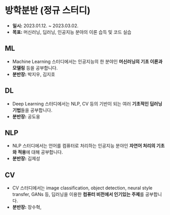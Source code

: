 # 방학분반 (정규 스터디)
- **일시:** 2023.01.12. ~ 2023.03.02.
- **목표:** 머신러닝, 딥러닝, 인공지능 분야의 이론 습득 및 코드 실습

## ML
- Machine Learning 스터디에서는 인공지능의 한 분야인 **머신러닝의 기초 이론과 모델링** 등을 공부합니다.
- **분반장:** 박지우, 김지호

## DL
- Deep Learning 스터디에서는 NLP, CV 등의 기반이 되는 여러 **기초적인 딥러닝 기법**들을 공부합니다.
- **분반장:** 공도웅

## NLP
- NLP 스터디에서는 언어를 컴퓨터로 처리하는 인공지능 분야인 **자연어 처리의 기초와 적용**에 대해 공부합니다.  
- **분반장:** 김제성

## CV
- CV 스터디에서는 image classification, object detection, neural style transfer, GANs 등, 딥러닝을 이용한 **컴퓨터 비전에서 인기있는 주제**를 공부합니다.
- **분반장:** 장수혁, 
